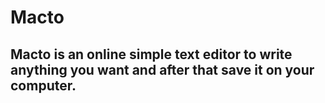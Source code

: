 # Macto
## Macto is an online simple text editor to write anything you want and after that save it on your computer.
